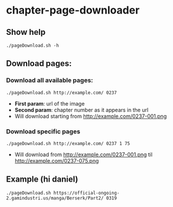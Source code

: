 # chapter-page-downloader

## Show help
```
./pageDownload.sh -h
```

## Download pages:
### Download all available pages:
```
./pageDownload.sh http://example.com/ 0237
```
- __First param__: url of the image
- __Second param__: chapter number as it appears in the url
- Will download starting from http://example.com/0237-001.png

### Download specific pages
```
./pageDownload.sh http://example.com/ 0237 1 75
```
- Will download from http://example.com/0237-001.png til http://example.com/0237-075.png

## Example (hi daniel)
```
./pageDownload.sh https://official-ongoing-2.gamindustri.us/manga/Berserk/Part2/ 0319
```
